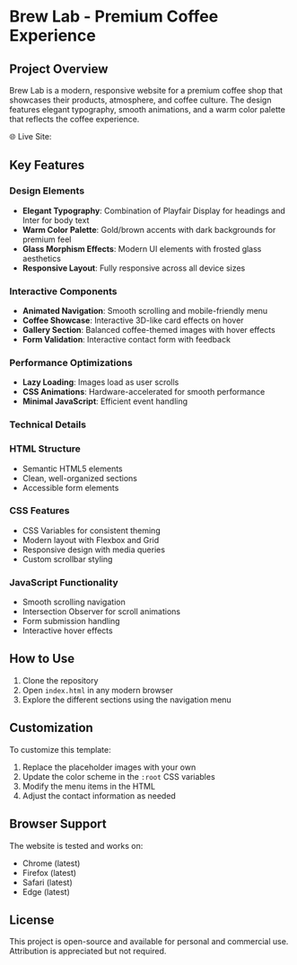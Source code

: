 # Brew Lab - Premium Coffee Experience

## Project Overview
Brew Lab is a modern, responsive website for a premium coffee shop that showcases their products, atmosphere, and coffee culture. The design features elegant typography, smooth animations, and a warm color palette that reflects the coffee experience.

🌐 Live Site:

## Key Features

### Design Elements
- **Elegant Typography**: Combination of Playfair Display for headings and Inter for body text
- **Warm Color Palette**: Gold/brown accents with dark backgrounds for premium feel
- **Glass Morphism Effects**: Modern UI elements with frosted glass aesthetics
- **Responsive Layout**: Fully responsive across all device sizes

### Interactive Components
- **Animated Navigation**: Smooth scrolling and mobile-friendly menu
- **Coffee Showcase**: Interactive 3D-like card effects on hover
- **Gallery Section**: Balanced coffee-themed images with hover effects
- **Form Validation**: Interactive contact form with feedback

### Performance Optimizations
- **Lazy Loading**: Images load as user scrolls
- **CSS Animations**: Hardware-accelerated for smooth performance
- **Minimal JavaScript**: Efficient event handling

###  Technical Details

### HTML Structure
- Semantic HTML5 elements
- Clean, well-organized sections
- Accessible form elements

### CSS Features
- CSS Variables for consistent theming
- Modern layout with Flexbox and Grid
- Responsive design with media queries
- Custom scrollbar styling

### JavaScript Functionality
- Smooth scrolling navigation
- Intersection Observer for scroll animations
- Form submission handling
- Interactive hover effects

## How to Use
1. Clone the repository
2. Open `index.html` in any modern browser
3. Explore the different sections using the navigation menu

## Customization
To customize this template:
1. Replace the placeholder images with your own
2. Update the color scheme in the `:root` CSS variables
3. Modify the menu items in the HTML
4. Adjust the contact information as needed

## Browser Support
The website is tested and works on:
- Chrome (latest)
- Firefox (latest)
- Safari (latest)
- Edge (latest)

## License
This project is open-source and available for personal and commercial use. Attribution is appreciated but not required.
